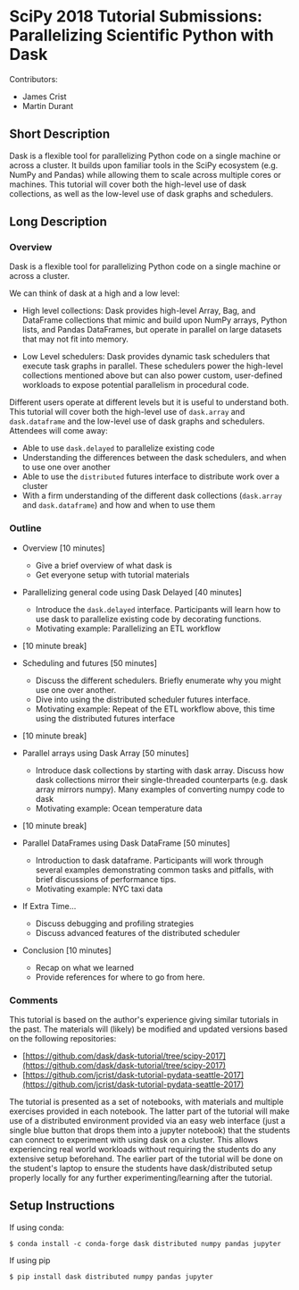 # SciPy 2018 Tutorial Submissions: Parallelizing Scientific Python with Dask

Contributors:

- James Crist
- Martin Durant

## Short Description

Dask is a flexible tool for parallelizing Python code on a single machine or across a cluster. It builds upon familiar tools in the SciPy ecosystem (e.g. NumPy and Pandas) while allowing them to scale across multiple cores or machines. This tutorial will cover both the high-level use of dask collections, as well as the low-level use of dask graphs and schedulers.

## Long Description

### Overview

Dask is a flexible tool for parallelizing Python code on a single machine or across a cluster.

We can think of dask at a high and a low level:

- High level collections: Dask provides high-level Array, Bag, and DataFrame collections that mimic and build upon NumPy arrays, Python lists, and Pandas DataFrames, but operate in parallel on large datasets that may not fit into memory.

- Low Level schedulers: Dask provides dynamic task schedulers that execute task graphs in parallel. These schedulers power the high-level collections mentioned above but can also power custom, user-defined workloads to expose potential parallelism in procedural code.

Different users operate at different levels but it is useful to understand both. This tutorial will cover both the high-level use of `dask.array` and `dask.dataframe` and the low-level use of dask graphs and schedulers. Attendees will come away:

- Able to use `dask.delayed` to parallelize existing code
- Understanding the differences between the dask schedulers, and when to use one over another
- Able to use the `distributed` futures interface to distribute work over a cluster
- With a firm understanding of the different dask collections (`dask.array` and `dask.dataframe`) and how and when to use them


### Outline


* Overview [10 minutes]
	- Give a brief overview of what dask is
	- Get everyone setup with tutorial materials

* Parallelizing general code using Dask Delayed [40 minutes]
	- Introduce the `dask.delayed` interface. Participants will learn how to use dask to parallelize existing code by decorating functions.
	- Motivating example: Parallelizing an ETL workflow

* [10 minute break]

* Scheduling and futures [50 minutes]
	- Discuss the different schedulers. Briefly enumerate why you might use one over another.
	- Dive into using the distributed scheduler futures interface.
	- Motivating example: Repeat of the ETL workflow above, this time using the distributed futures interface

* [10 minute break]

* Parallel arrays using Dask Array [50 minutes]
	- Introduce dask collections by starting with dask array. Discuss how dask collections mirror their single-threaded counterparts (e.g. dask array mirrors numpy). Many examples of converting numpy code to dask
	- Motivating example: Ocean temperature data

* [10 minute break]

* Parallel DataFrames using Dask DataFrame [50 minutes]
	- Introduction to dask dataframe. Participants will work through several examples demonstrating common tasks and pitfalls, with brief discussions of performance tips.
	- Motivating example: NYC taxi data

* If Extra Time…
	- Discuss debugging and profiling strategies
	- Discuss advanced features of the distributed scheduler

* Conclusion [10 minutes]
	- Recap on what we learned
	- Provide references for where to go from here.


###  Comments

This tutorial is based on the author's experience giving similar tutorials in the past. The materials will (likely) be modified and updated versions based on the following repositories:

- [https://github.com/dask/dask-tutorial/tree/scipy-2017](https://github.com/dask/dask-tutorial/tree/scipy-2017)
- [https://github.com/jcrist/dask-tutorial-pydata-seattle-2017](https://github.com/jcrist/dask-tutorial-pydata-seattle-2017)

The tutorial is presented as a set of notebooks, with materials and multiple exercises provided in each notebook. The latter part of the tutorial will make use of a distributed environment provided via an easy web interface (just a single blue button that drops them into a jupyter notebook) that the students can connect to experiment with using dask on a cluster. This allows experiencing real world workloads without requiring the students do any extensive setup beforehand. The earlier part of the tutorial will be done on the student's laptop to ensure the students have dask/distributed setup properly locally for any further experimenting/learning after the tutorial.


## Setup Instructions

If using conda:

	$ conda install -c conda-forge dask distributed numpy pandas jupyter

If using pip

	$ pip install dask distributed numpy pandas jupyter

